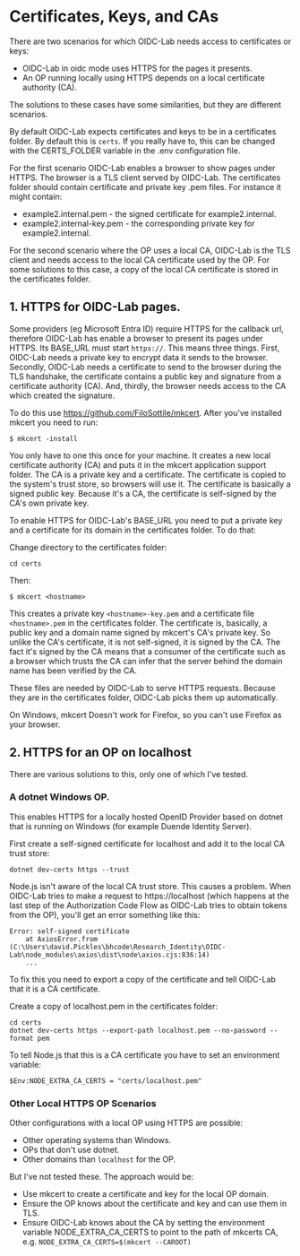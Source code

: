 # Certificates, Keys, and CAs

There are two scenarios for which OIDC-Lab needs access to certificates or keys:

- OIDC-Lab in oidc mode uses HTTPS for the pages it presents. 
- An OP running locally using HTTPS depends on a local certificate authority (CA).

The solutions to these cases have some similarities, but they are different scenarios. 

By default OIDC-Lab expects certificates and keys to be in a certificates folder. By default this is `certs`. If you really have to, this can be changed with the CERTS_FOLDER variable in the .env configuration file. 

For the first scenario OIDC-Lab enables a browser to show pages under HTTPS. The browser is a TLS client served by OIDC-Lab. The certificates folder should contain certificate and private key .pem files. For instance it might contain:

- example2.internal.pem - the signed certificate for example2.internal.
- example2.internal-key.pem - the corresponding private key for example2.internal.

For the second scenario where the OP uses a local CA,  OIDC-Lab is the TLS client and needs access to the local CA certificate used by the OP. For some solutions to this case, a copy of the local CA certificate is stored in the certificates folder. 

## 1. HTTPS for OIDC-Lab pages.

Some providers (eg Microsoft Entra ID) require HTTPS for the callback url, therefore OIDC-Lab has enable a browser to present its pages under HTTPS. Its BASE_URL must start `https://`. This means three things. First, OIDC-Lab needs a private key to encrypt data it sends to the browser. Secondly, OIDC-Lab needs a certificate to send to the browser during the TLS handshake, the certificate contains a public key and signature from a certificate authority (CA). And, thirdly, the browser needs access to the CA which created the signature.

To do this use https://github.com/FiloSottile/mkcert. After you've installed mkcert you need to run:

```
$ mkcert -install
```
You only have to one this once for your machine. It creates a new local certificate authority (CA) and puts it in the mkcert application support folder. The CA is a private key and a certificate. The certificate is copied to the system's trust store, so browsers will use it.  The certificate is basically a signed public key. Because it's a CA, the certificate is self-signed by the CA's own private key.

To enable HTTPS for OIDC-Lab's BASE_URL you need to put a private key and a certificate for its domain in the certificates folder. To do that:

Change directory to the certificates folder:

```
cd certs
```
Then:
```
$ mkcert <hostname>
```
This creates a private key `<hostname>-key.pem` and a certificate file `<hostname>.pem` in the certificates folder.  The certificate is, basically, a public key and a domain name signed by  mkcert's CA's private key. So unlike the CA's certificate, it is not self-signed, it is signed by the CA. The fact it's signed by the CA means that a consumer of the certificate such as a browser which trusts the CA can infer that the server behind the domain name has been verified by the CA. 

These files are needed by OIDC-Lab to serve HTTPS requests. Because they are in the certificates folder, OIDC-Lab picks them up automatically.

On Windows, mkcert Doesn't work for Firefox, so you can't use Firefox as your browser.

## 2. HTTPS for an OP on localhost

There are various solutions to this, only one of which I've tested. 

### A dotnet Windows OP.

This enables HTTPS for a locally hosted OpenID Provider based on dotnet that is running on Windows (for example Duende Identity Server).

First create a self-signed certificate for localhost and add it to the local CA trust store: 

`dotnet dev-certs https --trust`

Node.js isn't aware of the local CA trust store. This causes a problem.  When OIDC-Lab tries to make a request to https://localhost (which happens at the last step of the Authorization Code Flow as OIDC-Lab tries to obtain tokens from the OP), you'll get an error something like this:

```
Error: self-signed certificate
    at AxiosError.from (C:\Users\david.Pickles\bhcode\Research_Identity\OIDC-Lab\node_modules\axios\dist\node\axios.cjs:836:14)
    ...
```

To fix this you need to export a copy of the certificate and tell OIDC-Lab that it is a CA certificate. 

Create a copy of localhost.pem in the certificates folder: 

```
cd certs
dotnet dev-certs https --export-path localhost.pem --no-password --format pem
```
To tell Node.js that this is a CA certificate you have to set an environment variable:  

```
$Env:NODE_EXTRA_CA_CERTS = "certs/localhost.pem"
```

### Other Local HTTPS OP Scenarios

Other configurations with  a local OP using HTTPS are possible:

- Other operating systems than Windows. 
- OPs that don't use dotnet.
- Other domains than `localhost` for the OP.

But I've not tested these. The approach would be:

- Use mkcert to create a certificate and key for the local OP domain. 
- Ensure the OP knows about the certificate and key and can use them in TLS. 
- Ensure OIDC-Lab knows about the CA by setting the environment variable NODE_EXTRA_CA_CERTS to point to the path of mkcerts CA, e.g. `NODE_EXTRA_CA_CERTS=$(mkcert --CAROOT)`

